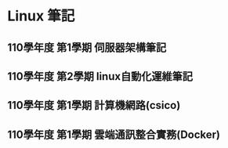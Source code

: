 # Linux 筆記

## 110學年度 第1學期 伺服器架構筆記
## 110學年度 第2學期 linux自動化運維筆記
## 110學年度 第1學期 計算機網路(csico)
## 110學年度 第1學期 雲端通訊整合實務(Docker)
